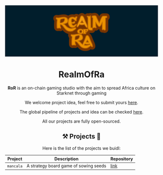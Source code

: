 <div align="center">

<img src="/assets/banner.jpeg"></img>

# RealmOfRa

**RoR** is an on-chain gaming studio with the aim to spread Africa culture on Starknet through gaming

We welcome project idea, feel free to submit yours [here](https://github.com/orgs/realm-of-ra/discussions/categories/ideas).

The global pipeline of projects and idea can be checked [here](https://github.com/orgs/realm-of-ra/projects?query=is%3Aopen).

All our projects are fully open-sourced.

<!-- ## 🏆 Achievements 🏅 -->

## ⚒️ Projects 🧩

Here is the list of the projects we buidl:

| Project   | Description                           | Repository                                     |
| --------- | ------------------------------------- | ---------------------------------------------- |
| `mancala` | A strategy board game of sowing seeds | [link](https://github.com/realm-of-ra/mancala) |

</div>
